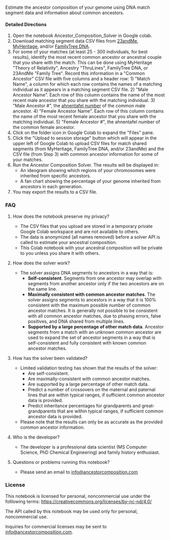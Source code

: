 Estimate the ancestor composition of your genome using DNA match segment data and information about common ancestors.


#### Detailed Directions
1.  Open the notebook Ancestor_Composition_Solver in Google colab.
2. Download matching segment data CSV files from [23andMe](https://www.23andme.com/), [MyHeritage](https://www.myheritage.com/), and/or [FamilyTree DNA](https://www.familytreedna.com/).
3.   For some of your matches (at least 25 - 300 individuals, for best results), identify the most recent common ancestor or ancestral couple that you share with the match.  This can be done using MyHeritage "Theory of Relativity", Ancestry "ThruLines", FamilyTree DNA, or 23AndMe "Family Tree".  Record this information in a "Common Ancestor" CSV file with five columns and a header row:
    1)   "Match Name", a column for which each row contains the names of a matching individual as it appears in a matching segment CSV file.
    2)  "Male Ancestor Name".  Each row of this column contains the name of the most recent male ancestor that you share with the matching individual.
    3)  "Male Ancestor #", the [ahnentafel number](https://en.wikipedia.org/wiki/Ahnentafel) of the common male ancestor.
    4) "Female Ancestor Name".  Each row of this column contains the name of the most recent female ancestor that you share with the matching individual.
    5) "Female Ancestor #", the ahnentafel number of the common female ancestor.
5. Click on the folder icon in Google Colab to expand the "Files" pane.
 6. Click the "Upload to session storage" button which will appear in the upper left of Google Colab to upload CSV files for match shared segments (from MyHeritage, FamilyTree DNA, and/or 23andMe) and the CSV file (from Step 3) with common ancestor information for some of your matches.
7. Run the Ancestor Composition Solver.  The results will be displayed in:
    * An ideogram showing which regions of your chromosomes were inherited from specific ancestors.
   *  A fan chart showing the percentage of your genome inherited from ancestors in each generation.
8. You may export the results to a CSV file.

### FAQ
1.   How does the notebook preserve my privacy?
      * The CSV files that you upload are stored in a temporary private Google Colab workspace and are not available to others.   
      * The data is anonymized (all names removed) before a solver API is called to estimate your ancestral composition.
      * This Colab notebook with your ancestral composition will be private to you unless you share it with others.
2.   How does the solver work?
       *   The solver assigns DNA segments to ancestors in a way that is:
            * **Self-consistent**.  Segments from one ancestor may overlap with segments from another ancestor only if the two ancestors are on the same line.
            * **Maximally consistent with common ancestor matches**.  The solver assigns segments to ancestors in a way that it is 100% consistent with the maximum possible number of common ancestor matches. It is generally not possible to be consistent with all common ancestor matches, due to phasing errors, false positives, and DNA shared from multiple lines.
            * **Supported by a large percentage of other match data**.  Ancestor segments from a match with an unknown common ancestor are used to expand the set of ancestor segments in a way that is self-consistent and fully consistent with known common ancestor matches.

3. How has the solver been validated?
    * Limited validation testing has shown that the results of the solver:
        * Are self-consistent.
        * Are maximally-consistent with common ancestor matches.
        * Are supported by a large percentage of other match data.
        * Predict a number of crossovers on the maternal and paternal lines that are within typical ranges, if sufficient common ancestor data is provided.
        * Predict inheritance percentages for grandparents and great-grandparents that are within typical ranges, if sufficient common ancestor data is provided.
    * Please note that the results can only be as accurate as the provided common ancestor information.

4. Who is the developer?
    * The developer is a professional data scientist (MS Computer Science, PhD Chemical Engineering) and family history enthusiast.

5. Questions or problems running this notebook?
     * Please send an email to info@ancestorcomposition.com

### License

This notebook is licensed for personal, noncommercial use under the folllowing terms:
https://creativecommons.org/licenses/by-nc-nd/4.0/

The API called by this notebook may be used only for personal, noncommercial use.

Inquiries for commercial licenses may be sent to info@ancestorcomposition.com.

